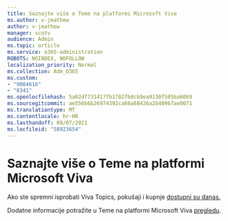 ```yaml
---
title: Saznajte više o Teme na platformi Microsoft Viva
ms.author: v-jmathew
author: v-jmathew
manager: scotv
audience: Admin
ms.topic: article
ms.service: o365-administration
ROBOTS: NOINDEX, NOFOLLOW
localization_priority: Normal
ms.collection: Adm_O365
ms.custom:
- "9004616"
- "8341"
ms.openlocfilehash: 5a02df731417fb1782fbdcb9ea9130f505ba60b9
ms.sourcegitcommit: ae556b6b26974392ca68a68426a2b40967ae0071
ms.translationtype: MT
ms.contentlocale: hr-HR
ms.lasthandoff: 09/07/2021
ms.locfileid: "58923654"
---
```

# <a name="learn-more-about-microsoft-viva-topics"></a>Saznajte više o Teme na platformi Microsoft Viva

Ako ste spremni isprobati Viva Topics, pokušaji i kupnje [dostupni su danas.](https://aka.ms/BuyVivaTopics) 

Dodatne informacije potražite u Teme na platformi Microsoft Viva [pregledu](https://docs.microsoft.com/microsoft-365/knowledge/topic-experiences-overview). 
